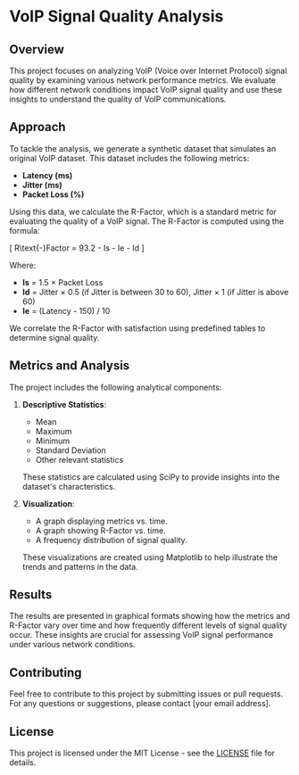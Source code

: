 # VoIP Signal Quality Analysis

## Overview

This project focuses on analyzing VoIP (Voice over Internet Protocol) signal quality by examining various network performance metrics. We evaluate how different network conditions impact VoIP signal quality and use these insights to understand the quality of VoIP communications.

## Approach

To tackle the analysis, we generate a synthetic dataset that simulates an original VoIP dataset. This dataset includes the following metrics:

- **Latency (ms)**
- **Jitter (ms)**
- **Packet Loss (%)**

Using this data, we calculate the R-Factor, which is a standard metric for evaluating the quality of a VoIP signal. The R-Factor is computed using the formula:

\[ R\text{-}Factor = 93.2 - Is - Ie - Id \]

Where:
- **Is** = 1.5 × Packet Loss
- **Id** = Jitter × 0.5 (if Jitter is between 30 to 60), Jitter × 1 (if Jitter is above 60)
- **Ie** = (Latency - 150) / 10

We correlate the R-Factor with satisfaction using predefined tables to determine signal quality.

## Metrics and Analysis

The project includes the following analytical components:

1. **Descriptive Statistics**:
   - Mean
   - Maximum
   - Minimum
   - Standard Deviation
   - Other relevant statistics

   These statistics are calculated using SciPy to provide insights into the dataset's characteristics.

2. **Visualization**:
   - A graph displaying metrics vs. time.
   - A graph showing R-Factor vs. time.
   - A frequency distribution of signal quality.

   These visualizations are created using Matplotlib to help illustrate the trends and patterns in the data.

## Results

The results are presented in graphical formats showing how the metrics and R-Factor vary over time and how frequently different levels of signal quality occur. These insights are crucial for assessing VoIP signal performance under various network conditions.

## Contributing

Feel free to contribute to this project by submitting issues or pull requests. For any questions or suggestions, please contact [your email address].

## License

This project is licensed under the MIT License - see the [LICENSE](LICENSE) file for details.
